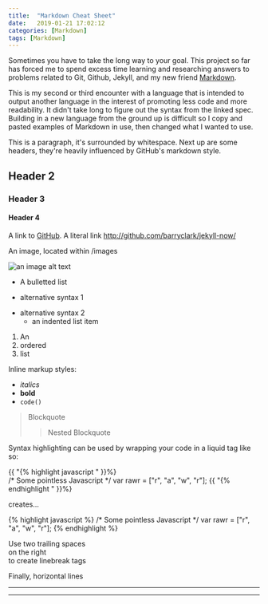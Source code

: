 ```yaml
---
title:  "Markdown Cheat Sheet"
date:   2019-01-21 17:02:12
categories: [Markdown]
tags: [Markdown]
---
```

Sometimes you have to take the long way to your goal. This project so far has forced me to spend excess time learning and researching answers to problems related to Git, Github, Jekyll, and my new friend [Markdown][markdown-spec].  

This is my second or third encounter with a language that is intended to output another language in the interest of promoting less code and more readability. It didn't take long to figure out the syntax from the linked spec. Building in a new language from the ground up is difficult so I copy and pasted examples of Markdown in use, then changed what I wanted to use.

This is a paragraph, it's surrounded by whitespace. Next up are some headers, they're heavily influenced by GitHub's markdown style.

## Header 2

### Header 3

#### Header 4  

A link to [GitHub](http://github.com/). A literal link <http://github.com/barryclark/jekyll-now/>

An image, located within /images

![an image alt text][git-bash]

* A bulletted list
- alternative syntax 1
+ alternative syntax 2
  - an indented list item

1. An
2. ordered
3. list

Inline markup styles:

- _italics_
- **bold**
- `code()`

> Blockquote
>> Nested Blockquote

Syntax highlighting can be used by wrapping your code in a liquid tag like so:

{{ "{% highlight javascript " }}%}  
/* Some pointless Javascript */
var rawr = ["r", "a", "w", "r"];
{{ "{% endhighlight " }}%}  

creates...

{% highlight javascript %}
/* Some pointless Javascript */
var rawr = ["r", "a", "w", "r"];
{% endhighlight %}

Use two trailing spaces  
on the right  
to create linebreak tags  

Finally, horizontal lines

----
****

[markdown-spec]: https://spec.commonmark.org/0.28/
[git-bash]: https://csanes.github.io/images/git-bash-ss.jpg
